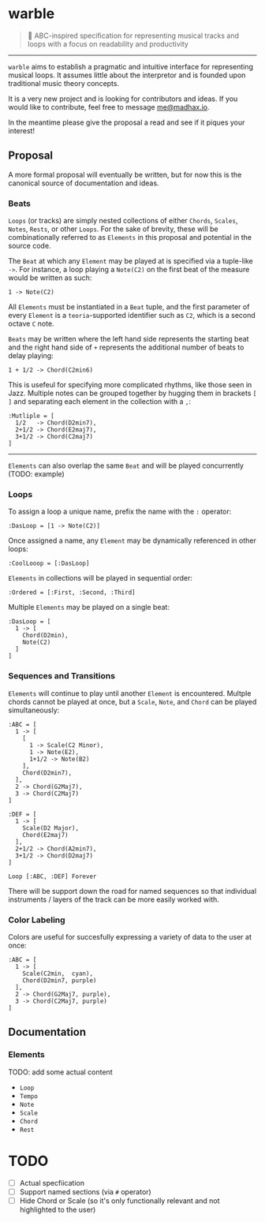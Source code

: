 # warble

> :musical_score: ABC-inspired specification for representing musical tracks and loops with a focus on readability and productivity

---

`warble` aims to establish a pragmatic and intuitive interface for representing musical loops. It assumes little about the interpretor and is founded upon traditional music theory concepts.

It is a very new project and is looking for contributors and ideas. If you would like to contribute, feel free to message me@madhax.io.

In the meantime please give the proposal a read and see if it piques your interest!

## Proposal

A more formal proposal will eventually be written, but for now this is the canonical source of documentation and ideas.

### Beats

`Loops` (or tracks) are simply nested collections of either `Chords`, `Scales`, `Notes`, `Rests`, or other `Loops`. For the sake of brevity, these will be combinationally referred to as `Elements` in this proposal and potential in the source code.

The `Beat` at which any `Element` may be played at is specified via a tuple-like `->`. For instance, a loop playing a `Note(C2)` on the first beat of the measure would be written as such:

```
1 -> Note(C2)
```

All `Elements` must be instantiated in a `Beat` tuple, and the first parameter of every `Element` is a `teoria`-supported identifier such as `C2`, which is a second octave `C` note.

`Beats` may be written where the left hand side represents the starting beat and the right hand side of `+` represents the additional number of beats to delay playing:

```
1 + 1/2 -> Chord(C2min6)
```

This is usefeul for specifying more complicated rhythms, like those seen in Jazz.
Multiple notes can be grouped together by hugging them in brackets `[ ]` and separating each element in the collection with a `,`:

```
:Mutliple = [
  1/2   -> Chord(D2min7),
  2+1/2 -> Chord(E2maj7),
  3+1/2 -> Chord(C2maj7)
]
```

---

`Elements` can also overlap the same `Beat` and will be played concurrently (TODO: example)

### Loops


To assign a loop a unique name, prefix the name with the `:` operator:

```
:DasLoop = [1 -> Note(C2)]
```

Once assigned a name, any `Element` may be dynamically referenced in other loops:

```
:CoolLooop = [:DasLoop]
```

`Elements` in collections will be played in sequential order:

```
:Ordered = [:First, :Second, :Third]
```

Multiple `Elements` may be played on a single beat:

```
:DasLoop = [
  1 -> [
    Chord(D2min),
    Note(C2)
  ]
]
```

### Sequences and Transitions

`Elements` will continue to play until another `Element` is encountered. Multple chords cannot be played at once, but a `Scale`, `Note`, and `Chord` can be played simultaneously:

```
:ABC = [
  1 -> [
    [
      1 -> Scale(C2 Minor),
      1 -> Note(E2),
      1+1/2 -> Note(B2)
    ],
    Chord(D2min7),
  ],
  2 -> Chord(G2Maj7),
  3 -> Chord(C2Maj7)
]

:DEF = [
  1 -> [
    Scale(D2 Major),
    Chord(E2maj7)
  ],
  2+1/2 -> Chord(A2min7),
  3+1/2 -> Chord(D2maj7)
]

Loop [:ABC, :DEF] Forever
```

There will be support down the road for named sequences so that individual instruments / layers of the track can be more easily worked with.

### Color Labeling

Colors are useful for succesfully expressing a variety of data to the user at once:

```
:ABC = [
  1 -> [
    Scale(C2min,  cyan),
    Chord(D2min7, purple)
  ],
  2 -> Chord(G2Maj7, purple),
  3 -> Chord(C2Maj7, purple)
]
```

## Documentation

### Elements

TODO: add some actual content

- `Loop`
- `Tempo`
- `Note`
- `Scale`
- `Chord`
- `Rest`

# TODO

 - [ ] Actual specfiication
 - [ ] Support named sections (via `#` operator)
 - [ ] Hide Chord or Scale (so it's only functionally relevant and not highlighted to the user)
